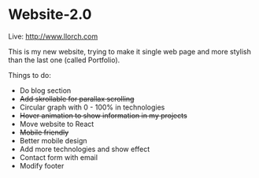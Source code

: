# Website-2.0

Live: http://www.llorch.com

This is my new website, trying to make it single web page and more stylish than the last one (called Portfolio).

Things to do:
- Do blog section
- ~~Add skrollable for parallax scrolling~~
- Circular graph with 0 - 100% in technologies
- ~~Hover animation to show information in my projects~~
- Move website to React
- ~~Mobile friendly~~
- Better mobile design
- Add more technologies and show effect
- Contact form with email
- Modify footer
